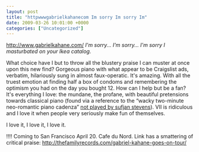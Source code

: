 ```yaml
---
layout: post
title: "httpwwwgabrielkahanecom Im sorry Im sorry Im"
date: 2009-03-26 10:01:00 +0000
categories: ["Uncategorized"]
---
```


http://www.gabrielkahane.com/
*I'm sorry... I'm sorry... I'm sorry I masturbated on your Ikea catalog.*

What choice have I but to throw all the blustery praise I can muster at once upon this new find? Gorgeous piano with what appear to be Craigslist ads, verbatim, hilariously sung in almost faux-operatic. It's amazing. With all the truest emotion at finding half a box of condoms and remembering the optimism you had on the day you bought 12. How can I help but be a fan? It's everything I love: the mundane, the profane, with beautiful pretensions towards classical piano (found via a reference to the “wacky two-minute neo-romantic piano cadenza” [not played by sufjan stevens](http://allgoodnaysayers.net/news/2009/03/12/gabriel-kahane-on-you-are-the-blood/#cut-1)). VII is ridiculous and I love it when people very seriously make fun of themselves.

I love it, I love it, I love it.

!!!! Coming to San Francisco April 20. Cafe du Nord. Link has a smattering of critical praise: http://thefamilyrecords.com/gabriel-kahane-goes-on-tour/